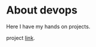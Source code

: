 # About devops

Here I have my hands on projects.

project <a href="https://roadmap.sh/projects/ssh-remote-server-setup">link</a>.

